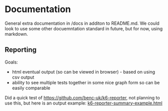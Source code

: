 # Documentation

General extra documentation in /docs in additon to README.md. We could look to use some other docuemntation standard in future, but for now, using markdown.

## Reporting

Goals:

- html eventual output (so can be viewed in browser) - based on using csv output
- ability to see multiple tests together in some nice graph form so can be easily comparable

Did a quick test of https://github.com/benc-uk/k6-reporter, not planning to use this, but here is an output example: [k6-reporter-summary-example.html](k6-reporter-summary-example.html)
